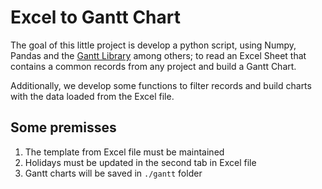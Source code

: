 # Excel to Gantt Chart

The goal of this little project is develop a python script, using Numpy, Pandas and the [Gantt Library](https://pypi.org/project/python-gantt/) among others; to read an Excel Sheet that contains a common records from any project and build a Gantt Chart. 

Additionally, we develop some functions to filter records and build charts with the data loaded from the Excel file. 

## Some premisses

1. The template from Excel file must be maintained
2. Holidays must be updated in the second tab in Excel file
3. Gantt charts will be saved in ```./gantt``` folder
